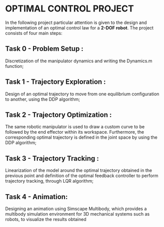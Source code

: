 # OPTIMAL CONTROL PROJECT

In the following project particular attention is given to the design and implementation of an optimal control law for a **2-DOF robot**. The project
consists of four main steps:

## Task 0 - Problem Setup :
Discretization of the manipulator dynamics and writing the Dynamics.m function;

## Task 1 - Trajectory Exploration :
Design of an optimal trajectory to move from one equilibrium configuration to another, using the DDP algorithm;

## Task 2 - Trajectory Optimization :
The same robotic manipulator is used to draw a custom curve to be
followed by the end effector within its workspace. Furthermore, the
corresponding optimal trajectory is defined in the joint space by using
the DDP algorithm;

## Task 3 - Trajectory Tracking :
Linearization of the model around the optimal trajectory obtained in
the previous point and definition of the optimal feedback controller to
perform trajectory tracking, through LQR algorithm;

## Task 4 - Animation:
Designing an animation using Simscape Multibody, which provides a
multibody simulation environment for 3D mechanical systems such as
robots, to visualize the results obtained
